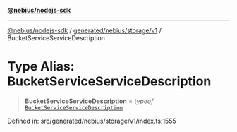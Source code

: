 [**@nebius/nodejs-sdk**](../../../../../README.md)

---

[@nebius/nodejs-sdk](../../../../../README.md) / [generated/nebius/storage/v1](../README.md) / BucketServiceServiceDescription

# Type Alias: BucketServiceServiceDescription

> **BucketServiceServiceDescription** = _typeof_ [`BucketServiceServiceDescription`](../variables/BucketServiceServiceDescription.md)

Defined in: src/generated/nebius/storage/v1/index.ts:1555
